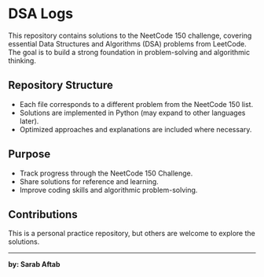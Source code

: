 # DSA Logs

This repository contains solutions to the NeetCode 150 challenge, covering essential Data Structures and Algorithms (DSA) problems from LeetCode. The goal is to build a strong foundation in problem-solving and algorithmic thinking.

## Repository Structure

- Each file corresponds to a different problem from the NeetCode 150 list.
- Solutions are implemented in Python (may expand to other languages later).
- Optimized approaches and explanations are included where necessary.

## Purpose

- Track progress through the NeetCode 150 Challenge.
- Share solutions for reference and learning.
- Improve coding skills and algorithmic problem-solving.

## Contributions

This is a personal practice repository, but others are welcome to explore the solutions.

---

**by: Sarab Aftab**
